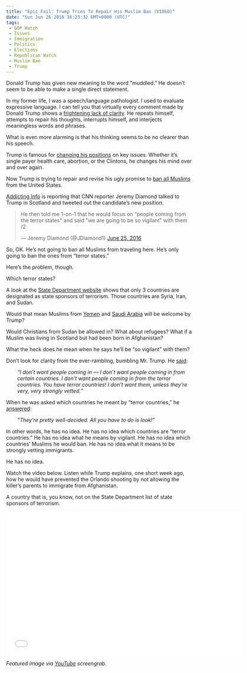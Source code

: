 ```yaml
---
title: "Epic Fail: Trump Tries To Repair His Muslim Ban (VIDEO)"
date: "Sun Jun 26 2016 16:23:32 GMT+0000 (UTC)"
tags: 
 - GOP Watch
 - Issues
 - Immigration
 - Politics
 - Elections
 - Republican Watch
 - Muslim Ban
 - Trump
---
```

<p>Donald Trump has given new meaning to the word &#x201C;muddled.&#x201D; He doesn&#x2019;t seem to be able to make a single&#xA0;direct statement.</p><p>In my former life, I was a speech/language pathologist. I used to evaluate expressive language. I can tell you that virtually every comment made by Donald Trump shows a <a href="http://thinkprogress.org/politics/2015/09/15/3701215/donald-trump-talks-funny-2/" onclick="__gaTracker(&apos;send&apos;, &apos;event&apos;, &apos;outbound-article&apos;, &apos;http://thinkprogress.org/politics/2015/09/15/3701215/donald-trump-talks-funny-2/&apos;, &apos;frightening lack of clarity&apos;);">frightening lack of clarity</a>. He repeats himself, attempts to repair his thoughts, interrupts himself, and interjects meaningless words and phrases.</p><p>What is even more alarming is that his thinking&#xA0;seems to be no clearer than his speech.</p><p>Trump is famous for <a href="http://www.cnn.com/2016/03/31/politics/donald-trump-positions-flip-flops/" onclick="__gaTracker(&apos;send&apos;, &apos;event&apos;, &apos;outbound-article&apos;, &apos;http://www.cnn.com/2016/03/31/politics/donald-trump-positions-flip-flops/&apos;, &apos;changing his positions&apos;);">changing his positions</a> on key issues. Whether it&#x2019;s single payer health care, abortion, or&#xA0;the Clintons, he changes his mind over and over again.</p><p>Now Trump is trying to repair and revise his&#xA0;ugly promise to <a href="http://www.cnn.com/2015/12/07/politics/donald-trump-muslim-ban-immigration/" onclick="__gaTracker(&apos;send&apos;, &apos;event&apos;, &apos;outbound-article&apos;, &apos;http://www.cnn.com/2015/12/07/politics/donald-trump-muslim-ban-immigration/&apos;, &apos;ban all Muslims&apos;);">ban all Muslims</a> from the United States.</p><p><a href="http://addictinginfo.org/2016/06/25/trump-fixes-his-muslim-ban-somehow-makes-it-even-worse-tweets/" onclick="__gaTracker(&apos;send&apos;, &apos;event&apos;, &apos;outbound-article&apos;, &apos;http://addictinginfo.org/2016/06/25/trump-fixes-his-muslim-ban-somehow-makes-it-even-worse-tweets/&apos;, &apos;Addicting Info&apos;);">Addicting Info</a> is reporting that CNN reporter Jeremy Diamond talked to Trump in Scotland and tweeted out the candidate&#x2019;s new position.</p><p><script async src="//platform.twitter.com/widgets.js" charset="utf-8"></script></p><blockquote class="twitter-tweet" data-width="500"><p lang="en" dir="ltr">He then told me 1-on-1 that he would focus on &quot;people coming from the terror states&quot; and said &quot;we are going to be so vigilant&quot; with them /2</p>
<p>&#x2014; Jeremy Diamond (@JDiamond1) <a href="https://twitter.com/JDiamond1/status/746727660978642944" onclick="__gaTracker(&apos;send&apos;, &apos;event&apos;, &apos;outbound-article&apos;, &apos;https://twitter.com/JDiamond1/status/746727660978642944&apos;, &apos;June 25, 2016&apos;);">June 25, 2016</a></p></blockquote><p><script async src="//platform.twitter.com/widgets.js" charset="utf-8"></script></p><p>So, OK. He&#x2019;s not going to ban all Muslims from traveling here. He&#x2019;s only going to ban the ones from &#x201C;terror states.&#x201D;</p><p>Here&#x2019;s the problem, though.</p><p>Which terror states?</p><p>A look at the <a href="http://www.state.gov/j/ct/list/c14151.htm" onclick="__gaTracker(&apos;send&apos;, &apos;event&apos;, &apos;outbound-article&apos;, &apos;http://www.state.gov/j/ct/list/c14151.htm&apos;, &apos;State Department website&apos;);">State Department website</a>&#xA0;shows that only 3 countries are designated as state sponsors of terrorism. Those countries are Syria, Iran, and Sudan.</p><p>Would&#xA0;that mean Muslims from <a href="http://www.criticalthreats.org/yemen" onclick="__gaTracker(&apos;send&apos;, &apos;event&apos;, &apos;outbound-article&apos;, &apos;http://www.criticalthreats.org/yemen&apos;, &apos;Yemen&apos;);">Yemen</a>&#xA0;and <a href="http://www.cato.org/publications/commentary/terrorist-sponsors-saudi-arabia-pakistan-china" onclick="__gaTracker(&apos;send&apos;, &apos;event&apos;, &apos;outbound-article&apos;, &apos;http://www.cato.org/publications/commentary/terrorist-sponsors-saudi-arabia-pakistan-china&apos;, &apos;Saudi Arabia&apos;);">Saudi Arabia</a> will be welcome by Trump?</p><p>Would Christians from Sudan be allowed in? What about refugees? What if a Muslim was living in Scotland but had been born in Afghanistan?</p><p>What the heck does he mean when he says he&#x2019;ll be &#x201C;so vigilant&#x201D; with them?</p><p>Don&#x2019;t look for clarity from the ever-rambling, bumbling Mr. Trump. He <a href="http://www.nbcnews.com/politics/2016-election/donald-trump-scotland-muslim-ban-i-dont-want-people-terror-n598956" onclick="__gaTracker(&apos;send&apos;, &apos;event&apos;, &apos;outbound-article&apos;, &apos;http://www.nbcnews.com/politics/2016-election/donald-trump-scotland-muslim-ban-i-dont-want-people-terror-n598956&apos;, &apos;said&apos;);">said</a>:</p><p class="p1" style="padding-left: 30px;"><em><span class="s1">&#x201C;I don&#x2019;t want people coming in &#x2014; I don&#x2019;t want people coming in from certain countries. I don&#x2019;t want people coming in from the terror countries. You have terror countries! I don&#x2019;t want them, unless they&#x2019;re very, very strongly vetted.&#x201D;</span></em></p><p class="p1">When he was asked which countries he meant by &#x201C;terror countries,&#x201D; he <a href="http://www.nbcnews.com/politics/2016-election/donald-trump-scotland-muslim-ban-i-dont-want-people-terror-n598956" onclick="__gaTracker(&apos;send&apos;, &apos;event&apos;, &apos;outbound-article&apos;, &apos;http://www.nbcnews.com/politics/2016-election/donald-trump-scotland-muslim-ban-i-dont-want-people-terror-n598956&apos;, &apos;answered&apos;);">answered</a>:</p><p class="p1" style="padding-left: 30px;"><em><span class="s1">&#x201C;They&#x2019;re pretty well-decided. All you have to do is look!&#x201D;</span></em></p><p class="p1">In other words, he has no idea. He has no idea which countries are &#x201C;terror countries.&#x201D; He has no idea what&#xA0;he means by vigilant. He has no idea which countries&#x2019; Muslims he would ban. He has no idea what it means to be strongly vetting immigrants.</p><p class="p1">He has no idea.</p><p class="p1">Watch the video below. Listen while Trump explains, one short week ago, how he would have prevented&#xA0;the Orlando shooting by not allowing the killer&#x2019;s parents to immigrate from Afghanistan.</p><p class="p1">A country that is, you know, not on the State Department&#xA0;list of state sponsors of terrorism.</p><p><span class="embed-youtube" style="text-align:center; display: block;"><iframe class="youtube-player" type="text/html" width="640" height="390" src="//www.youtube.com/embed/tXwrHzpUERU?version=3&amp;rel=1&amp;fs=1&amp;autohide=2&amp;showsearch=0&amp;showinfo=1&amp;iv_load_policy=1&amp;wmode=transparent" allowfullscreen="true" style="border:0;"></iframe></span></p><p><em>Featured image via <a href="https://www.youtube.com/watch?v=tXwrHzpUERU" onclick="__gaTracker(&apos;send&apos;, &apos;event&apos;, &apos;outbound-article&apos;, &apos;https://www.youtube.com/watch?v=tXwrHzpUERU&apos;, &apos;YouTube&apos;);">YouTube</a> screengrab.</em></p><p>&#xA0;</p>